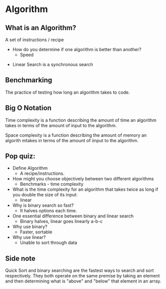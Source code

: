 # Algorithm

## What is an Algorithm?
A set of instructions / recipe
+ How do you determine if one algorithm is better than another?
  * Speed

* Linear Search is a synchronous search


## Benchmarking
The practice of testing how long an algorithm takes to code.

## Big O Notation
Time complexity is a function describing the amount of time an algorithm takes in terms of the amount of input to the algorithm.

Space complexity is a function describing the amount of memory an algorith mtakes in terms of the amount of iinput to the algorithm.

## Pop quiz:
+ Define Algorithm
  * A recipe/instructions.
+ How might you choose objectively between two different algorithms
  * Benchmarks - time complexity
+ What is the time complexity for an algorithm that takes twice as long if you double the size of its input:
  * linear
+ Why is binary search so fast?
  * It halves options each time.
+ One essential difference between binary and linear search
  * Binary halves, linear goes linearly a-b-c
+ Why use binary?
  * Faster, sortable
+ Why use linear?
  * Unable to sort through data

## Side note
Quick Sort and binary searching are the fastest ways to search and sort respectively.
They both operate on the same premise by taking an element and then determining what is "above" and "below" that element in an array.

